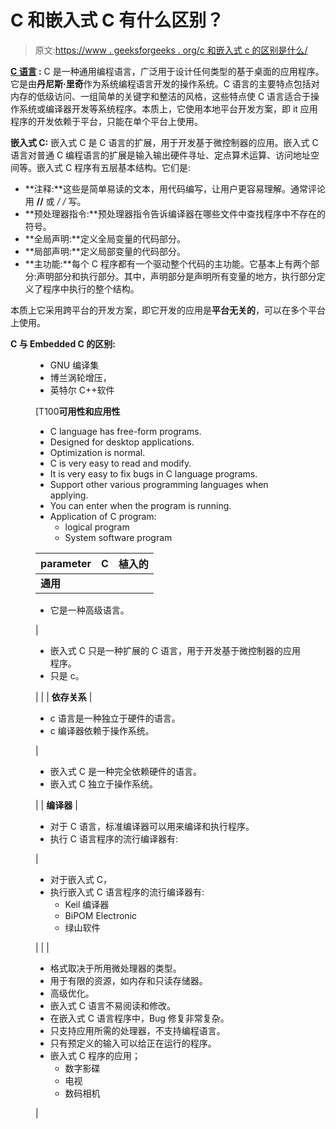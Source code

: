 # C 和嵌入式 C 有什么区别？

> 原文:[https://www . geeksforgeeks . org/c 和嵌入式 c 的区别是什么/](https://www.geeksforgeeks.org/what-are-the-differences-between-c-and-embedded-c/)

**[C 语言](https://www.geeksforgeeks.org/c-language-set-1-introduction/) :**
C 是一种通用编程语言，广泛用于设计任何类型的基于桌面的应用程序。它是由**丹尼斯·里奇**作为系统编程语言开发的操作系统。C 语言的主要特点包括对内存的低级访问、一组简单的关键字和整洁的风格，这些特点使 C 语言适合于操作系统或编译器开发等系统程序。本质上，它使用本地平台开发方案，即 it 应用程序的开发依赖于平台，只能在单个平台上使用。

**嵌入式 C:**
嵌入式 C 是 C 语言的扩展，用于开发基于微控制器的应用。嵌入式 C 语言对普通 C 编程语言的扩展是输入输出硬件寻址、定点算术运算、访问地址空间等。嵌入式 C 程序有五层基本结构。它们是:

*   **注释:**这些是简单易读的文本，用代码编写，让用户更容易理解。通常评论用 **//** 或 **/* */** 写。
*   **预处理器指令:**预处理器指令告诉编译器在哪些文件中查找程序中不存在的符号。
*   **全局声明:**定义全局变量的代码部分。
*   **局部声明:**定义局部变量的代码部分。
*   **主功能:**每个 C 程序都有一个驱动整个代码的主功能。它基本上有两个部分:声明部分和执行部分。其中，声明部分是声明所有变量的地方，执行部分定义了程序中执行的整个结构。

本质上它采用跨平台的开发方案，即它开发的应用是**平台无关的**，可以在多个平台上使用。

**C 与 Embedded C 的区别:**

<figure class="table">

*   GNU 编译集
*   博兰涡轮增压，
*   英特尔 C++软件

[T100**可用性和应用性**

*   C language has free-form programs.
*   Designed for desktop applications.
*   Optimization is normal.
*   C is very easy to read and modify.
*   It is very easy to fix bugs in C language programs.
*   Support other various programming languages when applying.
*   You can enter when the program is running.
*   Application of C program:
    *   logical program
    *   System software program

| parameter | C | 植入的 |
| --- | --- | --- |
| **通用** | 

*   它是一种高级语言。

 | 

*   嵌入式 C 只是一种扩展的 C 语言，用于开发基于微控制器的应用程序。
*   只是 c。

 |  |
| **依存关系** | 

*   c 语言是一种独立于硬件的语言。
*   c 编译器依赖于操作系统。

 | 

*   嵌入式 C 是一种完全依赖硬件的语言。
*   嵌入式 C 独立于操作系统。

 |
| **编译器** | 

*   对于 C 语言，标准编译器可以用来编译和执行程序。
*   执行 C 语言程序的流行编译器有:

 | 

*   对于嵌入式 C，
*   执行嵌入式 C 语言程序的流行编译器有:
    *   Keil 编译器
    *   BiPOM Electronic
    *   绿山软件

 |  |
| 

*   格式取决于所用微处理器的类型。
*   用于有限的资源，如内存和只读存储器。
*   高级优化。
*   嵌入式 C 语言不易阅读和修改。
*   在嵌入式 C 语言程序中，Bug 修复非常复杂。
*   只支持应用所需的处理器，不支持编程语言。
*   只有预定义的输入可以给正在运行的程序。
*   嵌入式 C 程序的应用；
    *   数字影碟
    *   电视
    *   数码相机

 |

</figure>